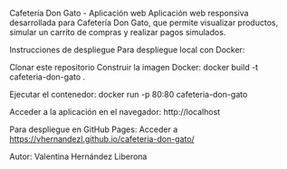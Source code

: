 Cafetería Don Gato - Aplicación web
Aplicación web responsiva desarrollada para Cafetería Don Gato, que permite visualizar productos, simular un carrito de compras y realizar pagos simulados.



Instrucciones de despliegue
Para despliegue local con Docker:

Clonar este repositorio
Construir la imagen Docker:
docker build -t cafeteria-don-gato .

Ejecutar el contenedor:
docker run -p 80:80 cafeteria-don-gato

Acceder a la aplicación en el navegador:
http://localhost


Para despliegue en GitHub Pages:
Acceder a
https://vhernandezl.github.io/cafeteria-don-gato/


Autor: Valentina Hernández Liberona
